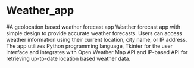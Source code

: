 # Weather_app
#A geolocation based weather forecast app
Weather forecast app  with simple design to provide accurate weather forecasts. Users can access weather information using their current location, city name, or IP address. The app utilizes Python programming language, Tkinter for the user interface and integrates with Open Weather Map API and IP-based API for retrieving up-to-date location based weather data.
